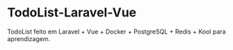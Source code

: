 # TodoList-Laravel-Vue
TodoList feito em Laravel + Vue + Docker + PostgreSQL + Redis + Kool para aprendizagem.
